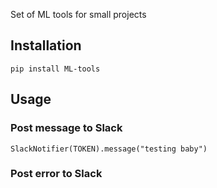 Set of ML tools for small projects

## Installation
`pip install ML-tools`


## Usage

### Post message to Slack
`SlackNotifier(TOKEN).message("testing baby")`


### Post error to Slack

